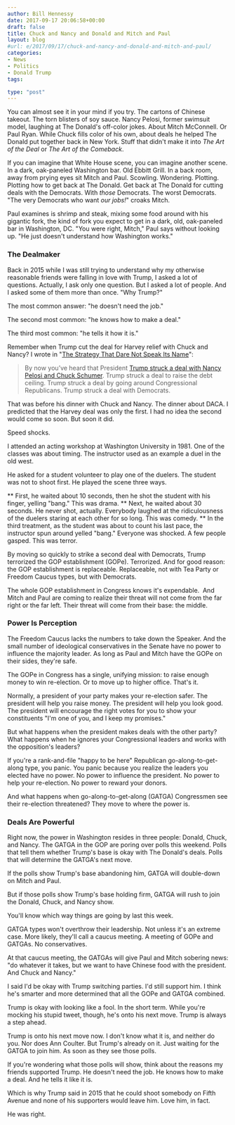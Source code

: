 ```yaml
---
author: Bill Hennessy
date: 2017-09-17 20:06:58+00:00
draft: false
title: Chuck and Nancy and Donald and Mitch and Paul
layout: blog
#url: e/2017/09/17/chuck-and-nancy-and-donald-and-mitch-and-paul/
categories:
- News
- Politics
- Donald Trump
tags:

type: "post"
---
```


You can almost see it in your mind if you try. The cartons of Chinese takeout. The torn blisters of soy sauce. Nancy Pelosi, former swimsuit model, laughing at The Donald's off-color jokes. About Mitch McConnell. Or Paul Ryan. While Chuck fills color of his own, about deals he helped The Donald put together back in New York. Stuff that didn't make it into _The Art of the Deal_ or _The Art of the Comeback_.

If you can imagine that White House scene, you can imagine another scene. In a dark, oak-paneled Washington bar. Old Ebbitt Grill. In a back room, away from prying eyes sit Mitch and Paul. Scowling. Wondering. Plotting. Plotting how to get back at The Donald. Get back at The Donald for cutting deals with the Democrats. With _those_ Democrats. The worst Democrats. "The very Democrats who want _our jobs!_" croaks Mitch.

Paul examines is shrimp and steak, mixing some food around with his gigantic fork, the kind of fork you expect to get in a dark, old, oak-paneled bar in Washington, DC. "You were right, Mitch," Paul says without looking up. "He just doesn't understand how Washington works."



### The Dealmaker



Back in 2015 while I was still trying to understand why my otherwise reasonable friends were falling in love with Trump, I asked a lot of questions. Actually, I ask only one question. But I asked a lot of people. And I asked some of them more than once. "Why Trump?"

The most common answer: "he doesn't need the job."

The second most common: "he knows how to make a deal."

The third most common: "he tells it how it is."

Remember when Trump cut the deal for Harvey relief with Chuck and Nancy? I wrote in "[The Strategy That Dare Not Speak Its Name](https://hennessysview.com/2017/09/06/the-strategy-that-dare-not-speak-its-name/)":



> By now you’ve heard that President [Trump struck a deal with Nancy Pelosi and Chuck Schumer](https://www.thegatewaypundit.com/2017/09/trump-goes-around-nothing-republican-leaders-strikes-deal-pelosi-schumer/). Trump struck a deal to raise the debt ceiling. Trump struck a deal by going around Congressional Republicans. Trump struck a deal with Democrats.



That was before his dinner with Chuck and Nancy. The dinner about DACA. I predicted that the Harvey deal was only the first. I had no idea the second would come so soon. But soon it did.

Speed shocks.

I attended an acting workshop at Washington University in 1981. One of the classes was about timing. The instructor used as an example a duel in the old west.

He asked for a student volunteer to play one of the duelers. The student was not to shoot first. He played the scene three ways.




** First, he waited about 10 seconds, then he shot the student with his finger, yelling "bang." This was drama.
** Next, he waited about 30 seconds. He never shot, actually. Everybody laughed at the ridiculousness of the duelers staring at each other for so long. This was comedy.
** In the third treatment, as the student was about to count his last pace, the instructor spun around yelled "bang." Everyone was shocked. A few people gasped. This was terror.


By moving so quickly to strike a second deal with Democrats, Trump terrorized the GOP establishment (GOPe). Terrorized. And for good reason: the GOP establishment is replaceable. Replaceable, not with Tea Party or Freedom Caucus types, but with Democrats.

The whole GOP establishment in Congress knows it's expendable.  And Mitch and Paul are coming to realize their threat will not come from the far right or the far left. Their threat will come from their base: the middle.



### Power Is Perception



The Freedom Caucus lacks the numbers to take down the Speaker. And the small number of ideological conservatives in the Senate have no power to influence the majority leader. As long as Paul and Mitch have the GOPe on their sides, they're safe.

The GOPe in Congress has a single, unifying mission: to raise enough money to win re-election. Or to move up to higher office. That's it.

Normally, a president of your party makes your re-election safer. The president will help you raise money. The president will help you look good. The president will encourage the right votes for you to show your constituents "I'm one of you, and I keep my promises."

But what happens when the president makes deals with the other party? What happens when he ignores your Congressional leaders and works with the opposition's leaders?

If you're a rank-and-file "happy to be here" Republican go-along-to-get-along type, you panic. You panic because you realize the leaders you elected have no power. No power to influence the president. No power to help your re-election. No power to reward your donors.

And what happens when go-along-to-get-along (GATGA) Congressmen see their re-election threatened? They move to where the power is.



### Deals Are Powerful



Right now, the power in Washington resides in three people: Donald, Chuck, and Nancy. The GATGA in the GOP are poring over polls this weekend. Polls that tell them whether Trump's base is okay with The Donald's deals. Polls that will determine the GATGA's next move.

If the polls show Trump's base abandoning him, GATGA will double-down on Mitch and Paul.

But if those polls show Trump's base holding firm, GATGA will rush to join the Donald, Chuck, and Nancy show.

You'll know which way things are going by last this week.

GATGA types won't overthrow their leadership. Not unless it's an extreme case. More likely, they'll call a caucus meeting. A meeting of GOPe and GATGAs. No conservatives.

At that caucus meeting, the GATGAs will give Paul and Mitch sobering news: "do whatever it takes, but we want to have Chinese food with the president. And Chuck and Nancy."

I said I'd be okay with Trump switching parties. I'd still support him. I think he's smarter and more determined that all the GOPe and GATGA combined.

Trump is okay with looking like a fool. In the short term. While you're mocking his stupid tweet, though, he's onto his next move. Trump is always a step ahead.

Trump is onto his next move now. I don't know what it is, and neither do you. Nor does Ann Coulter. But Trump's already on it. Just waiting for the GATGA to join him. As soon as they see those polls.

If you're wondering what those polls will show, think about the reasons my friends supported Trump. He doesn't need the job. He knows how to make a deal. And he tells it like it is.

Which is why Trump said in 2015 that he could shoot somebody on Fifth Avenue and none of his supporters would leave him. Love him, in fact.

He was right.
